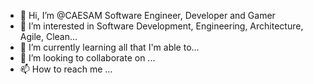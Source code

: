 - 👋 Hi, I’m @CAESAM Software Engineer, Developer and Gamer
- 👀 I’m interested in Software Development, Engineering, Architecture, Agile, Clean...
- 🌱 I’m currently learning all that I'm able to...
- 💞️ I’m looking to collaborate on ...
- 📫 How to reach me ...

<!---
CAESAM/CAESAM is a ✨ special ✨ repository because its `README.md` (this file) appears on your GitHub profile.
You can click the Preview link to take a look at your changes.
--->
